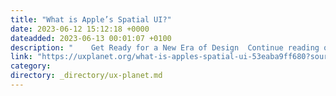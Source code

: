 ```yaml
---
title: "What is Apple’s Spatial UI?"
date: 2023-06-12 15:12:18 +0000
dateadded: 2023-06-13 00:01:07 +0100
description: "    Get Ready for a New Era of Design  Continue reading on UX Planet »  "
link: "https://uxplanet.org/what-is-apples-spatial-ui-53eaba9ff680?source=rss----819cc2aaeee0---4"
category:
directory: _directory/ux-planet.md
---
```

